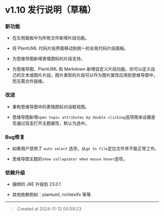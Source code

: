 # v1.10 发行说明（草稿）

### 新功能

* 在左侧面板中为所有文件新增片段功能。

* 将 PlantUML 代码片段界面移动到统一的全局代码片段面板。

* 为思维导图新增表情图标的片段支持。

* 为思维导图、PlantUML 和 Markdown 新增自定义片段功能。你可以定义自己的文本或图片片段，图片类型的片段可以作为图片属性应用到思维导图中，而无需文件链接。


### 改进

* 重构思维导图中的表情图标对话框视图。

* 思维导图新增`open topic attributes by double clicking`选项用来设置是否通过双击打开主题属性，默认为选中。


### Bug修复

* 如果用户禁用了 `auto select` 选项，从`go to file`定位文件夹不能正常工作。

* 思维导图主题的`show collapsator when mouse hover`选项。


### 依赖升级

* 捆绑的 JRE 升级到 23.0.1  

* 其他依赖例如：plantuml, richtextfx 等等.

---
> Created at 2024-11-12 00:59:23
